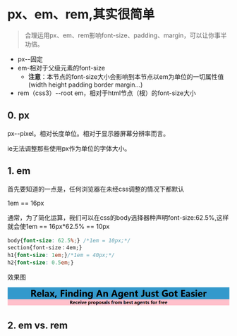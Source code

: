# px、em、rem,其实很简单
>合理运用px、em、rem影响font-size、padding、margin，可以让你事半功倍。

* px--固定
* em-相对于父级元素的font-size
    * **注意**：本节点的font-size大小会影响到本节点以em为单位的一切属性值(width height padding border margin...)
* rem（css3）--root em，相对于html节点（根）的font-size大小

## 0. px
px--pixel。相对长度单位。相对于显示器屏幕分辨率而言。

ie无法调整那些使用px作为单位的字体大小。


## 1. em
首先要知道的一点是，任何浏览器在未经css调整的情况下都默认

1em == 16px

通常，为了简化运算，我们可以在css的body选择器种声明font-size:62.5%,这样就会使1em == 16px*62.5% == 10px

```css
body{font-size: 62.5%;} /*1em = 10px;*/
section{font-size：4em;} 
h1{font-size: 1em;}/*1em = 40px;*/
h2{font-size: 0.5em;}

```
效果图

![](em.PNG)

## 2. em vs. rem